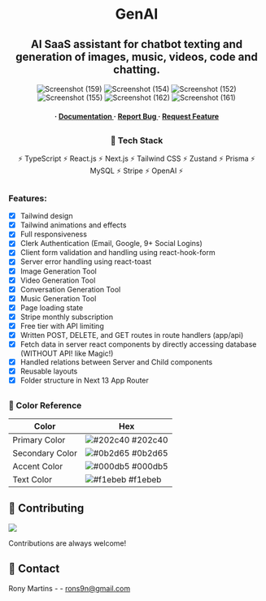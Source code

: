 <div align='center'>

<h1>GenAI</h1>

<h2>AI SaaS assistant for chatbot texting and generation of images, music, videos, code and chatting.</h2>


![Screenshot (159)](https://github.com/Roeck/GenAI/assets/28878478/f859c8f6-5e2b-4929-ac59-3676df5f7840)
![Screenshot (154)](https://github.com/Roeck/GenAI/assets/28878478/77320a62-a1cf-4a75-b155-9608b7eff3a2)
![Screenshot (152)](https://github.com/Roeck/GenAI/assets/28878478/4fbf6915-ae68-4877-8192-3b6a072216fc)
![Screenshot (155)](https://github.com/Roeck/GenAI/assets/28878478/bed9c456-0c3a-462f-a72d-0b12267a2f66)
![Screenshot (162)](https://github.com/Roeck/GenAI/assets/28878478/14ee792b-ad9f-40fc-9110-32f3a8dc7e5f)
![Screenshot (161)](https://github.com/Roeck/GenAI/assets/28878478/6be2cecd-220f-404b-8301-b287ae111878)

<h4> <span> · </span> <a href="https://github.com/Roeck/GenAI/blob/master/README.md"> Documentation </a> <span> · </span> <a href="https://github.com/Roeck/GenAI/issues"> Report Bug </a> <span> · </span> <a href="https://github.com/Roeck/GenAI/issues"> Request Feature </a> </h4>

##

</div>

<div align='center'>
 
### :space_invader: Tech Stack

:zap: TypeScript
:zap: React.js
:zap: Next.js
:zap: Tailwind CSS
:zap: Zustand
:zap: Prisma
:zap: MySQL
:zap: Stripe
:zap: OpenAI :zap:

</div>

##

<h3>Features:</h3>


- [x] Tailwind design
- [x] Tailwind animations and effects
- [x] Full responsiveness
- [x] Clerk Authentication (Email, Google, 9+ Social Logins)
- [x] Client form validation and handling using react-hook-form
- [x] Server error handling using react-toast
- [x] Image Generation Tool 
- [x] Video Generation Tool 
- [x] Conversation Generation Tool
- [x] Music Generation Tool 
- [x] Page loading state
- [x] Stripe monthly subscription
- [x] Free tier with API limiting
- [x] Written POST, DELETE, and GET routes in route handlers (app/api)
- [x] Fetch data in server react components by directly accessing database (WITHOUT API! like Magic!)
- [x] Handled relations between Server and Child components
- [x] Reusable layouts
- [x] Folder structure in Next 13 App Router

##
 
### :art: Color Reference
| Color | Hex |
| --------------- | ---------------------------------------------------------------- |
| Primary Color | ![#202c40](https://via.placeholder.com/10/202c40?text=+) #202c40 |
| Secondary Color | ![#0b2d65](https://via.placeholder.com/10/0b2d65?text=+) #0b2d65 |
| Accent Color | ![#000db5](https://via.placeholder.com/10/000db5?text=+) #000db5 |
| Text Color | ![#f1ebeb](https://via.placeholder.com/10/f1ebeb?text=+) #f1ebeb |

##

## :wave: Contributing

<a href="https://github.com/Roeck/Frazer/graphs/contributors"> <img src="https://contrib.rocks/image?repo=Louis3797/awesome-readme-template" /> </a>

Contributions are always welcome!

## :handshake: Contact

Rony Martins - - rons9n@gmail.com






